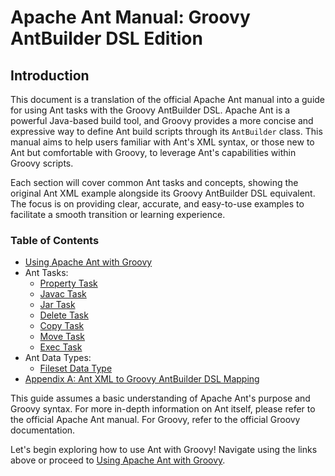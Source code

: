 # Apache Ant Manual: Groovy AntBuilder DSL Edition

## Introduction

This document is a translation of the official Apache Ant manual into a guide for using Ant tasks with the Groovy AntBuilder DSL. Apache Ant is a powerful Java-based build tool, and Groovy provides a more concise and expressive way to define Ant build scripts through its `AntBuilder` class. This manual aims to help users familiar with Ant's XML syntax, or those new to Ant but comfortable with Groovy, to leverage Ant's capabilities within Groovy scripts.

Each section will cover common Ant tasks and concepts, showing the original Ant XML example alongside its Groovy AntBuilder DSL equivalent. The focus is on providing clear, accurate, and easy-to-use examples to facilitate a smooth transition or learning experience.

### Table of Contents

*   [Using Apache Ant with Groovy](03-Using_Apache_Ant_Groovy.md)
*   Ant Tasks:
    *   [Property Task](05-Ant_Tasks_Property_Groovy.md)
    *   [Javac Task](06-Ant_Tasks_Javac_Groovy.md)
    *   [Jar Task](07-Ant_Tasks_Jar_Groovy.md)
    *   [Delete Task](08-Ant_Tasks_Delete_Groovy.md)
    *   [Copy Task](09-Ant_Tasks_Copy_Groovy.md)
    *   [Move Task](10-Ant_Tasks_Move_Groovy.md)
    *   [Exec Task](11-Ant_Tasks_Exec_Groovy.md)
*   Ant Data Types:
    *   [Fileset Data Type](12-Ant_DataTypes_Fileset_Groovy.md)
*   [Appendix A: Ant XML to Groovy AntBuilder DSL Mapping](Appendix_A_Ant_XML_to_Groovy_Mapping.md)

This guide assumes a basic understanding of Apache Ant's purpose and Groovy syntax. For more in-depth information on Ant itself, please refer to the official Apache Ant manual. For Groovy, refer to the official Groovy documentation.

Let's begin exploring how to use Ant with Groovy! Navigate using the links above or proceed to [Using Apache Ant with Groovy](03-Using_Apache_Ant_Groovy.md).

